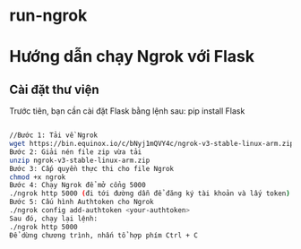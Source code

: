 # run-ngrok
# Hướng dẫn chạy Ngrok với Flask

## Cài đặt thư viện

Trước tiên, bạn cần cài đặt Flask bằng lệnh sau:
pip install Flask
```bash

//Bước 1: Tải về Ngrok
wget https://bin.equinox.io/c/bNyj1mQVY4c/ngrok-v3-stable-linux-arm.zip
Bước 2: Giải nén file zip vừa tải
unzip ngrok-v3-stable-linux-arm.zip
Bước 3: Cấp quyền thực thi cho file Ngrok
chmod +x ngrok
Bước 4: Chạy Ngrok để mở cổng 5000
./ngrok http 5000 (đi tới đường dẫn để đăng ký tài khoản và lấy token)
Bước 5: Cấu hình Authtoken cho Ngrok
./ngrok config add-authtoken <your-authtoken>
Sau đó, chạy lại lệnh:
./ngrok http 5000
Để dừng chương trình, nhấn tổ hợp phím Ctrl + C

